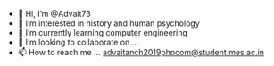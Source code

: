 - 👋 Hi, I’m @Advait73
- 👀 I’m interested in history and human psychology
- 🌱 I’m currently learning computer engineering
- 💞️ I’m looking to collaborate on ...
- 📫 How to reach me ... advaitanch2019phpcom@student.mes.ac.in

<!---
Advait73/Advait73 is a ✨ special ✨ repository because its `README.md` (this file) appears on your GitHub profile.
You can click the Preview link to take a look at your changes.
--->

